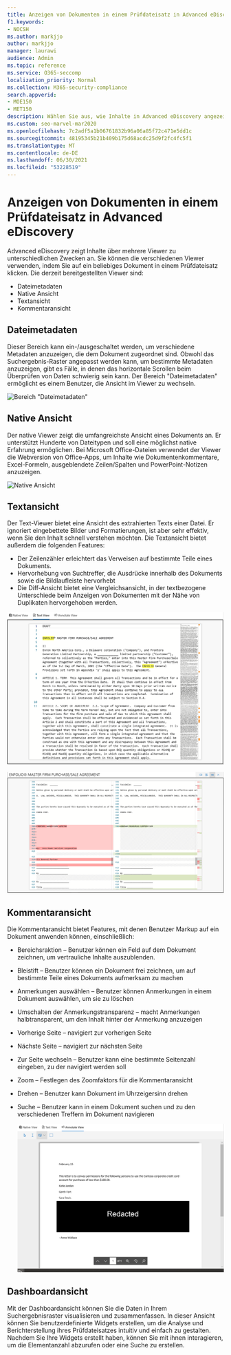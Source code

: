 ```yaml
---
title: Anzeigen von Dokumenten in einem Prüfdateisatz in Advanced eDiscovery
f1.keywords:
- NOCSH
ms.author: markjjo
author: markjjo
manager: laurawi
audience: Admin
ms.topic: reference
ms.service: O365-seccomp
localization_priority: Normal
ms.collection: M365-security-compliance
search.appverid:
- MOE150
- MET150
description: Wählen Sie aus, wie Inhalte in Advanced eDiscovery angezeigt werden, z. B. Text, Anmerkungen, konvertierte oder systemeigene Ansicht.
ms.custom: seo-marvel-mar2020
ms.openlocfilehash: 7c2adf5a1b06761832b96a06a85f72c471e5dd1c
ms.sourcegitcommit: 48195345b21b409b175d68acdc25d9f2fc4fc5f1
ms.translationtype: MT
ms.contentlocale: de-DE
ms.lasthandoff: 06/30/2021
ms.locfileid: "53228519"
---
```

# <a name="view-documents-in-a-review-set-in-advanced-ediscovery"></a>Anzeigen von Dokumenten in einem Prüfdateisatz in Advanced eDiscovery

Advanced eDiscovery zeigt Inhalte über mehrere Viewer zu unterschiedlichen Zwecken an. Sie können die verschiedenen Viewer verwenden, indem Sie auf ein beliebiges Dokument in einem Prüfdateisatz klicken. Die derzeit bereitgestellten Viewer sind:

- Dateimetadaten
- Native Ansicht
- Textansicht
- Kommentaransicht

## <a name="file-metadata"></a>Dateimetadaten

Dieser Bereich kann ein-/ausgeschaltet werden, um verschiedene Metadaten anzuzeigen, die dem Dokument zugeordnet sind. Obwohl das Suchergebnis-Raster angepasst werden kann, um bestimmte Metadaten anzuzeigen, gibt es Fälle, in denen das horizontale Scrollen beim Überprüfen von Daten schwierig sein kann. Der Bereich "Dateimetadaten" ermöglicht es einem Benutzer, die Ansicht im Viewer zu wechseln.

![Bereich "Dateimetadaten"
](../media/Reviewimage2.png)

## <a name="native-view"></a>Native Ansicht

Der native Viewer zeigt die umfangreichste Ansicht eines Dokuments an. Er unterstützt Hunderte von Dateitypen und soll eine möglichst native Erfahrung ermöglichen. Bei Microsoft Office-Dateien verwendet der Viewer die Webversion von Office-Apps, um Inhalte wie Dokumentenkommentare, Excel-Formeln, ausgeblendete Zeilen/Spalten und PowerPoint-Notizen anzuzeigen.

![Native Ansicht
](../media/Reviewimage3.png)

## <a name="text-view"></a>Textansicht

Der Text-Viewer bietet eine Ansicht des extrahierten Texts einer Datei. Er ignoriert eingebettete Bilder und Formatierungen, ist aber sehr effektiv, wenn Sie den Inhalt schnell verstehen möchten. Die Textansicht bietet außerdem die folgenden Features:

- Der Zeilenzähler erleichtert das Verweisen auf bestimmte Teile eines Dokuments.
- Hervorhebung von Suchtreffer, die Ausdrücke innerhalb des Dokuments sowie die Bildlaufleiste hervorhebt
- Die Diff-Ansicht bietet eine Vergleichsansicht, in der textbezogene Unterschiede beim Anzeigen von Dokumenten mit der Nähe von Duplikaten hervorgehoben werden.

![Textansicht](../media/Reviewimage4.png)

![Diff-Ansicht](../media/Reviewimage5.png)

## <a name="annotate-view"></a>Kommentaransicht

Die Kommentaransicht bietet Features, mit denen Benutzer Markup auf ein Dokument anwenden können, einschließlich:

- Bereichsraktion – Benutzer können ein Feld auf dem Dokument zeichnen, um vertrauliche Inhalte auszublenden.
- Bleistift – Benutzer können ein Dokument frei zeichnen, um auf bestimmte Teile eines Dokuments aufmerksam zu machen
- Anmerkungen auswählen – Benutzer können Anmerkungen in einem Dokument auswählen, um sie zu löschen
- Umschalten der Anmerkungstransparenz – macht Anmerkungen halbtransparent, um den Inhalt hinter der Anmerkung anzuzeigen
- Vorherige Seite – navigiert zur vorherigen Seite
- Nächste Seite – navigiert zur nächsten Seite
- Zur Seite wechseln – Benutzer kann eine bestimmte Seitenzahl eingeben, zu der navigiert werden soll
- Zoom – Festlegen des Zoomfaktors für die Kommentaransicht
- Drehen – Benutzer kann Dokument im Uhrzeigersinn drehen
- Suche – Benutzer kann in einem Dokument suchen und zu den verschiedenen Treffern im Dokument navigieren

  ![Kommentaransicht](../media/Reviewimage1.png)

## <a name="dashboard-view"></a>Dashboardansicht

Mit der Dashboardansicht können Sie die Daten in Ihrem Suchergebnisraster visualisieren und zusammenfassen. In dieser Ansicht können Sie benutzerdefinierte Widgets erstellen, um die Analyse und Berichterstellung ihres Prüfdateisatzes intuitiv und einfach zu gestalten. Nachdem Sie Ihre Widgets erstellt haben, können Sie mit ihnen interagieren, um die Elementanzahl abzurufen oder eine Suche zu erstellen.
